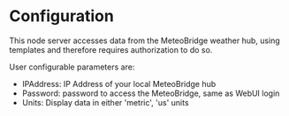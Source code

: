  # Configuration

This node server accesses data from the MeteoBridge weather hub,
using templates and therefore requires authorization to do so.

User configurable parameters are:

- IPAddress: IP Address of your local MeteoBridge hub
- Password: password to access the MeteoBridge, same as WebUI login
- Units: Display data in either 'metric', 'us' units
